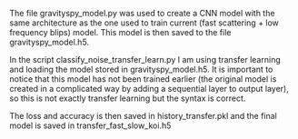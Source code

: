 The file gravityspy_model.py was used to create a CNN model with the same architecture as the one used to train current (fast scattering + low frequency blips) model. This model is then saved to the file gravityspy_model.h5.

In the script classify_noise_transfer_learn.py I am using transfer learning and loading the model stored in gravityspy_model.h5. It is important to notice that this model has not been trained earlier (the original model is created in a complicated way by adding a sequential layer to output layer), so this is not exactly transfer learning but the syntax is correct.

The loss and accuracy is then saved in history_transfer.pkl and the final model is saved in transfer_fast_slow_koi.h5
